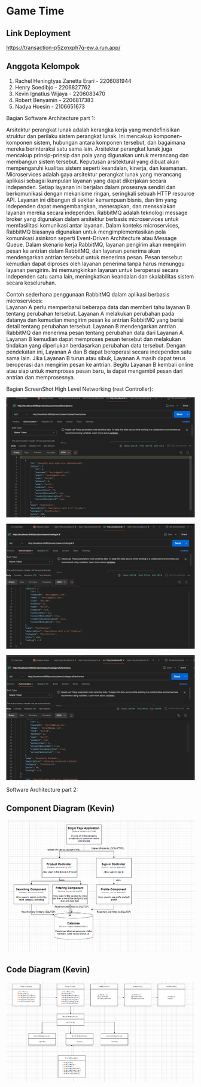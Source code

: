 # Game Time

## Link Deployment
https://transaction-p5zxnxph7q-ew.a.run.app/

## Anggota Kelompok
1. Rachel Heningtyas Zanetta Erari - 2206081944
2. Henry Soedibjo - 2206827762
3. Kevin Ignatius Wijaya - 2206083470
4. Robert Benyamin - 2206817383
5. Nadya Hoesin - 2106651673


Bagian Software Architecture part 1:

Arsitektur perangkat lunak adalah kerangka kerja yang mendefinisikan struktur dan perilaku sistem perangkat lunak. Ini mencakup komponen-komponen sistem, hubungan antara komponen tersebut, dan bagaimana mereka berinteraksi satu sama lain. Arsitektur perangkat lunak juga mencakup prinsip-prinsip dan pola yang digunakan untuk merancang dan membangun sistem tersebut. Keputusan arsitektural yang dibuat akan mempengaruhi kualitas sistem seperti keandalan, kinerja, dan keamanan.  Microservices adalah gaya arsitektur perangkat lunak yang merancang aplikasi sebagai kumpulan layanan yang dapat dikerjakan secara independen. Setiap layanan ini berjalan dalam prosesnya sendiri dan berkomunikasi dengan mekanisme ringan, seringkali sebuah HTTP resource API. Layanan ini dibangun di sekitar kemampuan bisnis, dan tim yang independen dapat mengembangkan, menerapkan, dan menskalakan layanan mereka secara independen.  RabbitMQ adalah teknologi message broker yang digunakan dalam arsitektur berbasis microservices untuk memfasilitasi komunikasi antar layanan. Dalam konteks microservices, RabbitMQ biasanya digunakan untuk mengimplementasikan pola komunikasi asinkron seperti Event-Driven Architecture atau Message Queue.  Dalam skenario kerja RabbitMQ, layanan pengirim akan mengirim pesan ke antrian dalam RabbitMQ, dan layanan penerima akan mendengarkan antrian tersebut untuk menerima pesan. Pesan tersebut kemudian dapat diproses oleh layanan penerima tanpa harus menunggu layanan pengirim. Ini memungkinkan layanan untuk beroperasi secara independen satu sama lain, meningkatkan keandalan dan skalabilitas sistem secara keseluruhan.

Contoh sederhana penggunaan RabbitMQ dalam aplikasi berbasis microservices:  
Layanan A perlu memperbarui beberapa data dan memberi tahu layanan B tentang perubahan tersebut.
Layanan A melakukan perubahan pada datanya dan kemudian mengirim pesan ke antrian RabbitMQ yang berisi detail tentang perubahan tersebut.
Layanan B mendengarkan antrian RabbitMQ dan menerima pesan tentang perubahan data dari Layanan A.
Layanan B kemudian dapat memproses pesan tersebut dan melakukan tindakan yang diperlukan berdasarkan perubahan data tersebut.
Dengan pendekatan ini, Layanan A dan B dapat beroperasi secara independen satu sama lain. Jika Layanan B turun atau sibuk, Layanan A masih dapat terus beroperasi dan mengirim pesan ke antrian. Begitu Layanan B kembali online atau siap untuk memproses pesan baru, ia dapat mengambil pesan dari antrian dan memprosesnya.

Bagian ScreenShot High Level Networking (rest Controller):


![img.png](src/main/resources/static/img.png)

![img_1.png](src/main/resources/static/img_1.png)

![img_2.png](src/main/resources/static/img_2.png)



Software Architecture part 2:

## Component Diagram (Kevin)
![img_3.png](src/main/resources/static/img_3.png)

## Code Diagram (Kevin)
![img_4.png](src/main/resources/static/img_4.png)

